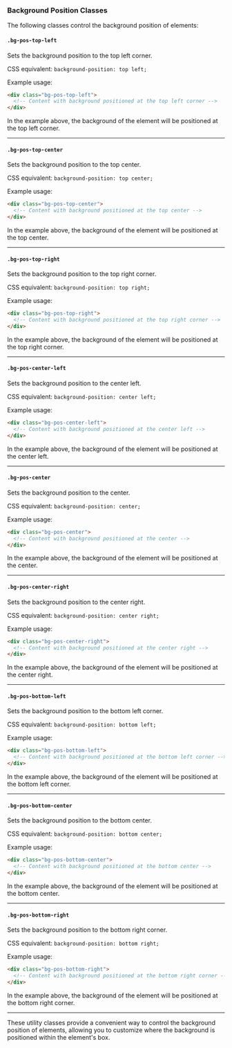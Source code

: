 ### Background Position Classes

The following classes control the background position of elements:

#### `.bg-pos-top-left`

Sets the background position to the top left corner.

CSS equivalent: `background-position: top left;`

Example usage:
```html
<div class="bg-pos-top-left">
  <!-- Content with background positioned at the top left corner -->
</div>
```

In the example above, the background of the element will be positioned at the top left corner.

---

#### `.bg-pos-top-center`

Sets the background position to the top center.

CSS equivalent: `background-position: top center;`

Example usage:
```html
<div class="bg-pos-top-center">
  <!-- Content with background positioned at the top center -->
</div>
```

In the example above, the background of the element will be positioned at the top center.

---

#### `.bg-pos-top-right`

Sets the background position to the top right corner.

CSS equivalent: `background-position: top right;`

Example usage:
```html
<div class="bg-pos-top-right">
  <!-- Content with background positioned at the top right corner -->
</div>
```

In the example above, the background of the element will be positioned at the top right corner.

---

#### `.bg-pos-center-left`

Sets the background position to the center left.

CSS equivalent: `background-position: center left;`

Example usage:
```html
<div class="bg-pos-center-left">
  <!-- Content with background positioned at the center left -->
</div>
```

In the example above, the background of the element will be positioned at the center left.

---

#### `.bg-pos-center`

Sets the background position to the center.

CSS equivalent: `background-position: center;`

Example usage:
```html
<div class="bg-pos-center">
  <!-- Content with background positioned at the center -->
</div>
```

In the example above, the background of the element will be positioned at the center.

---

#### `.bg-pos-center-right`

Sets the background position to the center right.

CSS equivalent: `background-position: center right;`

Example usage:
```html
<div class="bg-pos-center-right">
  <!-- Content with background positioned at the center right -->
</div>
```

In the example above, the background of the element will be positioned at the center right.

---

#### `.bg-pos-bottom-left`

Sets the background position to the bottom left corner.

CSS equivalent: `background-position: bottom left;`

Example usage:
```html
<div class="bg-pos-bottom-left">
  <!-- Content with background positioned at the bottom left corner -->
</div>
```

In the example above, the background of the element will be positioned at the bottom left corner.

---

#### `.bg-pos-bottom-center`

Sets the background position to the bottom center.

CSS equivalent: `background-position: bottom center;`

Example usage:
```html
<div class="bg-pos-bottom-center">
  <!-- Content with background positioned at the bottom center -->
</div>
```

In the example above, the background of the element will be positioned at the bottom center.

---

#### `.bg-pos-bottom-right`

Sets the background position to the bottom right corner.

CSS equivalent: `background-position: bottom right;`

Example usage:
```html
<div class="bg-pos-bottom-right">
  <!-- Content with background positioned at the bottom right corner -->
</div>
```

In the example above, the background of the element will be positioned at the bottom right corner.

---

These utility classes provide a convenient way to control the background position of elements, allowing you to customize where the background is positioned within the element's box.
